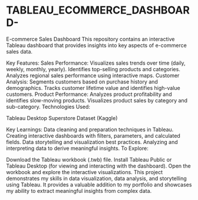 # TABLEAU_ECOMMERCE_DASHBOARD-

E-commerce Sales Dashboard
This repository contains an interactive Tableau dashboard that provides insights into key aspects of e-commerce sales data.

Key Features:
Sales Performance:
Visualizes sales trends over time (daily, weekly, monthly, yearly).
Identifies top-selling products and categories.
Analyzes regional sales performance using interactive maps.
Customer Analysis:
Segments customers based on purchase history and demographics.
Tracks customer lifetime value and identifies high-value customers.
Product Performance:
Analyzes product profitability and identifies slow-moving products.
Visualizes product sales by category and sub-category.
Technologies Used:

Tableau Desktop
Superstore Dataset (Kaggle)

Key Learnings:
Data cleaning and preparation techniques in Tableau.
Creating interactive dashboards with filters, parameters, and calculated fields.
Data storytelling and visualization best practices.
Analyzing and interpreting data to derive meaningful insights.
To Explore:

Download the Tableau workbook (.twb) file.
Install Tableau Public or Tableau Desktop (for viewing and interacting with the dashboard).
Open the workbook and explore the interactive visualizations.
This project demonstrates my skills in data visualization, data analysis, and storytelling using Tableau. It provides a valuable addition to my portfolio and showcases my ability to extract meaningful insights from complex data.
